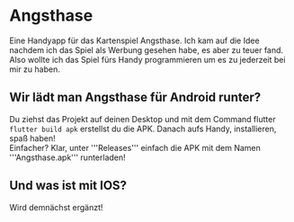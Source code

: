 # Angsthase

Eine Handyapp für das Kartenspiel Angsthase.
Ich kam auf die Idee nachdem ich das Spiel als Werbung gesehen habe, es aber zu teuer fand. Also wollte ich das Spiel fürs Handy programmieren um es zu jederzeit bei mir zu haben.

## Wir lädt man Angsthase für Android runter?
Du ziehst das Projekt auf deinen Desktop und mit dem Command flutter ```flutter build apk``` erstellst du die APK. Danach aufs Handy, installieren, spaß haben!
<br>
Einfacher?
Klar, unter '''Releases''' einfach die APK mit dem Namen '''Angsthase.apk''' runterladen!

## Und was ist mit IOS?
Wird demnächst ergänzt!
